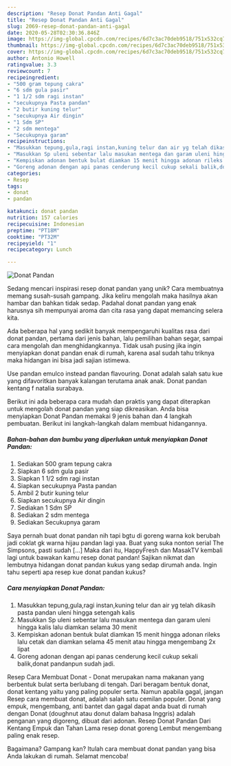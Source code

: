 ```yaml
---
description: "Resep Donat Pandan Anti Gagal"
title: "Resep Donat Pandan Anti Gagal"
slug: 2069-resep-donat-pandan-anti-gagal
date: 2020-05-28T02:30:36.846Z
image: https://img-global.cpcdn.com/recipes/6d7c3ac70deb9518/751x532cq70/donat-pandan-foto-resep-utama.jpg
thumbnail: https://img-global.cpcdn.com/recipes/6d7c3ac70deb9518/751x532cq70/donat-pandan-foto-resep-utama.jpg
cover: https://img-global.cpcdn.com/recipes/6d7c3ac70deb9518/751x532cq70/donat-pandan-foto-resep-utama.jpg
author: Antonio Howell
ratingvalue: 3.3
reviewcount: 7
recipeingredient:
- "500 gram tepung cakra"
- "6 sdm gula pasir"
- "1 1/2 sdm ragi instan"
- "secukupnya Pasta pandan"
- "2 butir kuning telur"
- "secukupnya Air dingin"
- "1 Sdm SP"
- "2 sdm mentega"
- "Secukupnya garam"
recipeinstructions:
- "Masukkan tepung,gula,ragi instan,kuning telur dan air yg telah dikasih pasta pandan uleni hingga setengah kalis"
- "Masukkan Sp uleni sebentar lalu masukan mentega dan garam uleni hingga kalis lalu diamkan selama 30 menit"
- "Kempiskan adonan bentuk bulat diamkan 15 menit hingga adonan rileks lalu cetak dan diamkan selama 45 menit atau hingga mengembang 2x lipat"
- "Goreng adonan dengan api panas cenderung kecil cukup sekali balik,donat pandanpun sudah jadi."
categories:
- Resep
tags:
- donat
- pandan

katakunci: donat pandan 
nutrition: 157 calories
recipecuisine: Indonesian
preptime: "PT18M"
cooktime: "PT32M"
recipeyield: "1"
recipecategory: Lunch

---
```



![Donat Pandan](https://img-global.cpcdn.com/recipes/6d7c3ac70deb9518/751x532cq70/donat-pandan-foto-resep-utama.jpg)

Sedang mencari inspirasi resep donat pandan yang unik? Cara membuatnya memang susah-susah gampang. Jika keliru mengolah maka hasilnya akan hambar dan bahkan tidak sedap. Padahal donat pandan yang enak harusnya sih mempunyai aroma dan cita rasa yang dapat memancing selera kita.

Ada beberapa hal yang sedikit banyak mempengaruhi kualitas rasa dari donat pandan, pertama dari jenis bahan, lalu pemilihan bahan segar, sampai cara mengolah dan menghidangkannya. Tidak usah pusing jika ingin menyiapkan donat pandan enak di rumah, karena asal sudah tahu triknya maka hidangan ini bisa jadi sajian istimewa.

Use pandan emulco instead pandan flavouring. Donat adalah salah satu kue yang difavoritkan banyak kalangan terutama anak anak. Donat pandan kentang f natalia surabaya.


Berikut ini ada beberapa cara mudah dan praktis yang dapat diterapkan untuk mengolah donat pandan yang siap dikreasikan. Anda bisa menyiapkan Donat Pandan memakai 9 jenis bahan dan 4 langkah pembuatan. Berikut ini langkah-langkah dalam membuat hidangannya.

<!--inarticleads1-->

##### Bahan-bahan dan bumbu yang diperlukan untuk menyiapkan Donat Pandan:

1. Sediakan 500 gram tepung cakra
1. Siapkan 6 sdm gula pasir
1. Siapkan 1 1/2 sdm ragi instan
1. Siapkan secukupnya Pasta pandan
1. Ambil 2 butir kuning telur
1. Siapkan secukupnya Air dingin
1. Sediakan 1 Sdm SP
1. Sediakan 2 sdm mentega
1. Sediakan Secukupnya garam


Saya pernah buat donat pandan nih tapi bgtu di goreng warna kok berubah jadi coklat gk warna hijau pandan lagi yaa. Buat yang suka nonton serial The Simpsons, pasti sudah […] Maka dari itu, HappyFresh dan MasakTV kembali lagi untuk bawakan kamu resep donat pandan! Sajikan nikmat dan lembutnya hidangan donat pandan kukus yang sedap dirumah anda. Ingin tahu seperti apa resep kue donat pandan kukus? 

<!--inarticleads2-->

##### Cara menyiapkan Donat Pandan:

1. Masukkan tepung,gula,ragi instan,kuning telur dan air yg telah dikasih pasta pandan uleni hingga setengah kalis
1. Masukkan Sp uleni sebentar lalu masukan mentega dan garam uleni hingga kalis lalu diamkan selama 30 menit
1. Kempiskan adonan bentuk bulat diamkan 15 menit hingga adonan rileks lalu cetak dan diamkan selama 45 menit atau hingga mengembang 2x lipat
1. Goreng adonan dengan api panas cenderung kecil cukup sekali balik,donat pandanpun sudah jadi.


Resep Cara Membuat Donat - Donat merupakan nama makanan yang berbentuk bulat serta berlubang di tengah. Dari beragam bentuk donat, donat kentang yaitu yang paling populer serta. Namun apabila gagal, jangan Resep cara membuat donat, adalah salah satu cemilan populer. Donat yang empuk, mengembang, anti bantet dan gagal dapat anda buat di rumah dengan Donat (doughnut atau donut dalam bahasa Inggris) adalah penganan yang digoreng, dibuat dari adonan. Resep Donat Pandan Dari Kentang Empuk dan Tahan Lama resep donat goreng Lembut mengembang paling enak resep. 

Bagaimana? Gampang kan? Itulah cara membuat donat pandan yang bisa Anda lakukan di rumah. Selamat mencoba!
